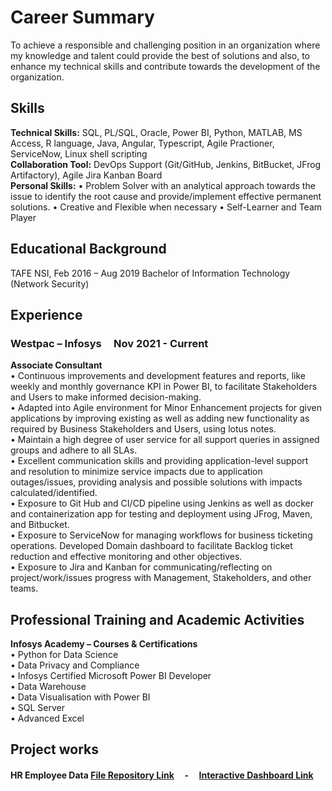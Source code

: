 # Career Summary
To achieve a responsible and challenging position in an organization where my knowledge and talent could provide the best of solutions and also, to enhance my technical skills and contribute towards the development of the organization.

## Skills
**Technical Skills:** SQL, PL/SQL, Oracle, Power BI, Python, MATLAB, MS Access, R language, Java, Angular, Typescript, Agile Practioner, ServiceNow, Linux shell scripting <br>
**Collaboration Tool:** DevOps Support (Git/GitHub, Jenkins, BitBucket, JFrog Artifactory), Agile Jira Kanban Board<br>
**Personal Skills:** 
• Problem Solver with an analytical approach towards the issue to identify the root cause and provide/implement effective permanent solutions.
• Creative and Flexible when necessary
• Self-Learner and Team Player

## Educational Background
TAFE NSI, Feb 2016 – Aug 2019
Bachelor of Information Technology (Network Security) 

## Experience
### Westpac – Infosys  &nbsp;  &nbsp;           Nov 2021 - Current
<b> Associate Consultant</b>
<br>
    • Continuous improvements and development features and reports, like weekly and monthly governance KPI in Power BI, to facilitate Stakeholders and Users to make informed decision-making.<br>
    • Adapted into Agile environment for Minor Enhancement projects for given applications by improving existing as well as adding new functionality as required by Business Stakeholders and Users, using lotus notes.<br>
    • Maintain a high degree of user service for all support queries in assigned groups and adhere to all SLAs.<br>
    • Excellent communication skills and providing application-level support and resolution to minimize service impacts due to application outages/issues, providing analysis and possible solutions with impacts calculated/identified.<br>
    • Exposure to Git Hub and CI/CD pipeline using Jenkins as well as docker and containerization app for testing and deployment using JFrog, Maven, and Bitbucket.<br>
    • Exposure to ServiceNow for managing workflows for business ticketing operations. Developed Domain dashboard to facilitate Backlog ticket reduction and effective monitoring and other objectives.<br>
    • Exposure to Jira and Kanban for communicating/reflecting on project/work/issues progress with Management, Stakeholders, and other teams.<br>

## Professional Training and Academic Activities
<b> Infosys Academy – Courses & Certifications </b>
<br>• Python for Data Science<br>
    • Data Privacy and Compliance<br>
    • Infosys Certified Microsoft Power BI Developer<br>
    • Data Warehouse<br>
    • Data Visualisation with Power BI<br>
    • SQL Server<br>
    • Advanced Excel<br>

## Project works 
#### HR Employee Data [File Repository Link](https://github.com/raghavshrestha/powerbi-projects/tree/main/HR%20Employee%20Analysis) &nbsp;  &nbsp;     -     &nbsp;  &nbsp; [Interactive Dashboard Link](https://app.powerbi.com/groups/me/reports/b8fd93d3-6d14-431e-ab3c-65858cead605/ReportSection?experience=power-bi)
